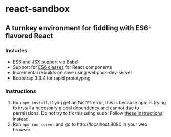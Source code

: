 react-sandbox
====

A turnkey environment for fiddling with ES6-flavored React
----

### Includes

- ES6 and JSX support via Babel
- Support for [ES6 classes](http://facebook.github.io/react/blog/2015/01/27/react-v0.13.0-beta-1.html#es6-classes) for React components
- Incremental rebuilds on save using webpack-dev-server
- Bootstrap 3.3.4 for rapid prototyping

### Instructions

1. Run ```npm install```. If you get an ```EACCES``` error, this is because npm is trying to install a necessary global dependency and cannot due to permissions. Do not try to fix this using sudo! Follow [these instructions]( https://docs.npmjs.com/getting-started/fixing-npm-permissions) instead.
2. Run ```npm run server``` and go to http://localhost:8080 in your web browser.

